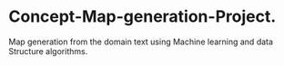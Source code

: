 # Concept-Map-generation-Project.
Map generation from the domain text using Machine learning and data Structure algorithms.
